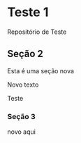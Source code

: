 # Teste 1

Repositório de Teste

## Seção 2

Esta é uma seção nova

Novo texto


Teste

### Seção 3

novo aqui
